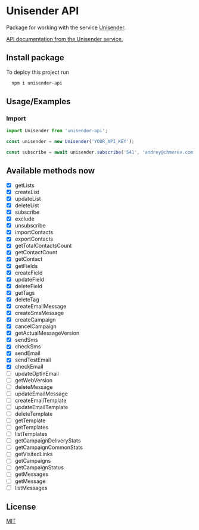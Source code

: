 
# Unisender API

Package for working with the service [Unisender](https://www.unisender.com/).

[API documentation from the Unisender service.](https://www.unisender.com/support/api/common/bulk-email/)

## Install package

To deploy this project run

```bash
  npm i unisender-api
```

## Usage/Examples

### Import
```javascript
import Unisender from 'unisender-api';

const unisender = new Unisender('YOUR_API_KEY');

const subscribe = await unisender.subscribe('541', 'andrey@chmerev.com', 'Andrey', {}, {double_optin: 0, overwrite: 2});
```

## Available methods now

- [x]  getLists
- [x]  createList
- [x]  updateList
- [x]  deleteList
- [x]  subscribe
- [x]  exclude
- [x]  unsubscribe
- [x]  importContacts
- [x]  exportContacts
- [x]  getTotalContactsCount
- [x]  getContactCount
- [x]  getContact
- [x]  getFields
- [x]  createField
- [x]  updateField
- [x]  deleteField
- [x]  getTags
- [x]  deleteTag
- [x]  createEmailMessage
- [x]  createSmsMessage
- [x]  createCampaign
- [x]  cancelCampaign
- [x]  getActualMessageVersion
- [x]  sendSms
- [x]  checkSms
- [x]  sendEmail
- [x]  sendTestEmail
- [x]  checkEmail
- [ ]  updateOptInEmail
- [ ]  getWebVersion
- [ ]  deleteMessage
- [ ]  updateEmailMessage
- [ ]  createEmailTemplate
- [ ]  updateEmailTemplate
- [ ]  deleteTemplate
- [ ]  getTemplate
- [ ]  getTemplates
- [ ]  listTemplates
- [ ]  getCampaignDeliveryStats
- [ ]  getCampaignCommonStats
- [ ]  getVisitedLinks
- [ ]  getCampaigns
- [ ]  getCampaignStatus
- [ ]  getMessages
- [ ]  getMessage
- [ ]  listMessages

## License

[MIT](https://choosealicense.com/licenses/mit/)